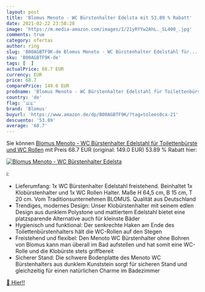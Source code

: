 ```yaml
---
layout: post
title: 'Blomus Menoto - WC Bürstenhalter Edelsta mit 53.89 % Rabatt'
date: 2021-02-22 23:58:28
image: 'https://m.media-amazon.com/images/I/21yRYYw2AhL._SL400_.jpg'
comments: true
category: ofertas
author: ring
slug: 'B00AGBTF9K-de Blomus Menoto - WC Bürstenhalter Edelstahl für...'
sku: 'B00AGBTF9K-de'
tags: [  ]
actualPrice: 68.7 EUR
currency: EUR
price: 68.7
comparePrice: 149.0 EUR
prodname: 'Blomus Menoto - WC Bürstenhalter Edelstahl für Toilettenbürste und WC Rollen'
country: 'de'
flag: '🇩🇪'
brand: 'Blomus'
buyurl: 'https://www.amazon.de/dp/B00AGBTF9K/?tag=tolees0ca-21'
descuento: '53.89'
average: '68.7'
---
```


Sie können [Blomus Menoto - WC Bürstenhalter Edelstahl für Toilettenbürste und WC Rollen](https://www.amazon.de/dp/B00AGBTF9K/?tag=tolees0ca-21) mit Preis 68.7 EUR (original: 149.0 EUR) 53.89 % Rabatt hier:

[![Blomus Menoto - WC Bürstenhalter Edelsta](https://m.media-amazon.com/images/I/21yRYYw2AhL._SL400_.jpg)](https://www.amazon.de/dp/B00AGBTF9K/?tag=tolees0ca-21)

ℹ️:

- Lieferumfang: 1x WC Bürstenhalter Edelstahl freistehend. Beinhaltet 1x Klobürstenhalter und 1x WC Rollen Halter. Maße H 64,5 cm, B 15 cm, T 20 cm. Vom Traditionsunternehmen BLOMUS. Qualität aus Deutschland
- Trendiges, modernes Design: Unser Klobürstenhalter mit seinem edlen Design aus dunklem Polystone und mattiertem Edelstahl bietet eine platzsparende Alternative auch für kleinste Bäder
- Hygienisch und funktional: Der senkrechte Haken am Ende des Toilettenbürstenhalters hält die WC-Rollen auf den Stegen
- Freistehend und flexibel: Den Menoto WC Bürstenhalter ohne Bohren von Blomus kann man überall im Bad aufstellen und hat somit eine WC-Rolle und die Klobürste stets griffbereit
- Sicherer Stand: Die schwere Bodenplatte des Menoto WC Bürstenhalters aus dunklem Kunststein sorgt für sicheren Stand und gleichzeitig für einen natürlichen Charme im Badezimmer

[🛒 Hier!!](https://www.amazon.de/dp/B00AGBTF9K/?tag=tolees0ca-21)
